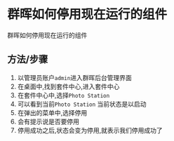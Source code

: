 # 群晖如何停用现在运行的组件

群晖如何停用现在运行的组件

## 方法/步骤

1. 以管理员账户`admin`进入群晖后台管理界面
2. 在桌面中,找到套件中心,进入套件中心
3. 在套件中心中,选择`Photo Station`
4. 可以看到当前`Photo Station` 当前状态是以启动
5. 在弹出的菜单中,选择停用
6. 会有提示说是否要停用
7. 停用成功之后,状态会变为停用,就表示我们停用成功了
